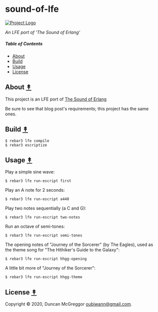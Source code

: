 # sound-of-lfe

[![Project Logo][logo]][logo-large]

*An LFE port of 'The Sound of Erlang'*

##### Table of Contents

* [About](#about-)
* [Build](#build-)
* [Usage](#usage-)
* [License](#license-)

## About [&#x219F;](#table-of-contents)

This project is an LFE port of [The Sound of Erlang](https://www.erlang-solutions.com/blog/the-sound-of-erlang-how-to-use-erlang-as-an-instrument.html)

Be sure to see that blog post's requirements; this project has the same ones.

## Build [&#x219F;](#table-of-contents)

```shell
$ rebar3 lfe compile
$ rebar3 escriptize
```

## Usage [&#x219F;](#table-of-contents)

Play a simple sine wave:


``` shell
$ rebar3 lfe run-escript first
```

Play an A note for 2 seconds:

``` shell
$ rebar3 lfe run-escript a440
```

Play two notes sequentially (a C and G):

``` shell
$ rebar3 lfe run-escript two-notes
```

Run an octave of semi-tones:

``` shell
$ rebar3 lfe run-escript semi-tones
```

The opening notes of "Journey of the Sorcerer" (by The Eagles), used as the theme song for "The Hithiker's Guide to the Galaxy":

``` shell
$ rebar3 lfe run-escript hhgg-opening
```

A little bit more of "Journey of the Sorcerer":

``` shell
$ rebar3 lfe run-escript hhgg-theme
```

## License [&#x219F;](#table-of-contents)

Copyright © 2020, Duncan McGreggor <oubiwann@gmail.com>.

<!-- Named page links below: /-->

[logo]: https://avatars1.githubusercontent.com/u/3434967?s=250
[logo-large]: https://avatars1.githubusercontent.com/u/3434967
[github]: https://github.com/ORG/sound-of-lfe
[gitlab]: https://gitlab.com/ORG/sound-of-lfe
[travis]: https://travis-ci.org/ORG/sound-of-lfe
[travis badge]: https://img.shields.io/travis/ORG/sound-of-lfe.svg
[gh-actions-badge]: https://github.com/ORG/sound-of-lfe/workflows/Go/badge.svg
[gh-actions]: https://github.com/ORG/sound-of-lfe/actions
[lfe]: https://github.com/rvirding/lfe
[lfe badge]: https://img.shields.io/badge/lfe-1.3.0-blue.svg
[erlang badge]: https://img.shields.io/badge/erlang-19%20to%2023-blue.svg
[version]: https://github.com/ORG/sound-of-lfe/blob/master/.travis.yml
[github tags]: https://github.com/ORG/sound-of-lfe/tags
[github tags badge]: https://img.shields.io/github/tag/ORG/sound-of-lfe.svg
[github downloads]: https://img.shields.io/github/downloads/ORG/sound-of-lfe/total.svg
[hex badge]: https://img.shields.io/hexpm/v/sound-of-lfe.svg?maxAge=2592000
[hex package]: https://hex.pm/packages/sound-of-lfe
[hex downloads]: https://img.shields.io/hexpm/dt/sound-of-lfe.svg
